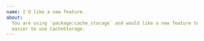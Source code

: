 ```yaml
---
name: I'd like a new feature.
about:
  You are using `package:cache_storage` and would like a new feature to make it
  easier to use CacheStorage.
---
```


<!--
  Please describe the feature you'd like to see us implement along with a use
  case.
-->
